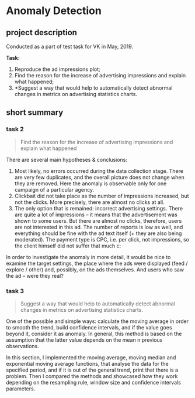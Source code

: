# Anomaly Detection

## project description
Conducted as a part of test task for VK in May, 2019.  

**Task:** 
1. Reproduce the ad impressions plot;  
2. Find the reason for the increase of advertising impressions and explain what happened;  
3. \*Suggest a way that would help to automatically detect abnormal changes in metrics on advertising statistics charts.  

## short summary

### task 2

> Find the reason for the increase of advertising impressions and explain what happened


There are several main hypotheses & conclusions:

1. Most likely, no errors occurred during the data collection stage. There are very few duplicates, and the overall picture does not change when they are removed. Here the anomaly is observable only for one campaign of a particular agency.
2. Clickbait did not take place as the number of impressions increased, but not the clicks. More precisely, there are almost no clicks at all.
3. The only option that is remained: incorrect advertising settings. There are quite a lot of impressions – it means that the advertisement was shown to some users. But there are almost no clicks, therefore, users are not interested in this ad. The number of reports is low as well, and everything should be fine with the ad text itself (+ they are also being moderated). The payment type is CPC, i.e. per click, not impressions, so the client himself did not suffer that much c:


In order to investigate the anomaly in more detail, it would be nice to examine the target settings, the place where the ads were displayed (feed / explore / other) and, possibly, on the ads themselves. And users who saw the ad – were they real?

### task 3

> Suggest a way that would help to automatically detect abnormal changes in metrics on advertising statistics charts.  

One of the possible and simple ways: calculate the moving average in order to smooth the trend, build confidence intervals, and if the value goes beyond it, consider it as anomaly. In general, this method is based on the assumption that the latter value depends on the mean  n previous observations. 

In this section, I implemented the moving average, moving median and exponential moving average functions, that analyse the data for the specified period, and if it is out of the general trend, print that there is a problem. Then I compared the methods and showcased how they work depending on the resampling rule, window size and confidence intervals parameters.